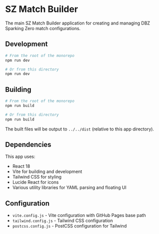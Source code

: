 # SZ Match Builder

The main SZ Match Builder application for creating and managing DBZ Sparking Zero match configurations.

## Development

```bash
# From the root of the monorepo
npm run dev

# Or from this directory
npm run dev
```

## Building

```bash
# From the root of the monorepo
npm run build

# Or from this directory
npm run build
```

The built files will be output to `../../dist` (relative to this app directory).

## Dependencies

This app uses:
- React 18
- Vite for building and development
- Tailwind CSS for styling
- Lucide React for icons
- Various utility libraries for YAML parsing and floating UI

## Configuration

- `vite.config.js` - Vite configuration with GitHub Pages base path
- `tailwind.config.js` - Tailwind CSS configuration
- `postcss.config.js` - PostCSS configuration for Tailwind